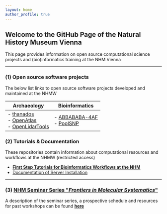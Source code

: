 ```yaml
---
layout: home
author_profile: true
---
```


## Welcome to the GitHub Page of the Natural History Museum Vienna

This page provides information on open source computational science projects and (bio)informatics training at the NHM Vienna

* * *

### (1) Open source software projects

The below list links to open source software projects developed and maintained at the NHMW

| Archaeology                                                                                                                                                                           | Bioinformatics                                                                                                            |
| ------------------------------------------------------------------------------------------------------------------------------------------------------------------------------------- | ------------------------------------------------------------------------------------------------------------------------- |
| -   [thanados](https://github.com/nhmvienna/thanados)<br>-   [OpenAtlas](https://github.com/nhmvienna/OpenAtlas)<br>-   [OpenLidarTools](https://github.com/nhmvienna/OpenLidarTools) | -   [ABBABABA-4AF](https://github.com/nhmvienna/ABBABABA-4AF)<br>     -   [PoolSNP](https://github.com/nhmvienna/PoolSNP) |

### (2) Tutorials & Documentation

These repositories contain information about computational resources and workflows at the NHMW (restricted access)

-   **[First Step Tutorials for Bioinformatics Workflows at the NHM](https://github.com/nhmvienna/FirstSteps)**
-   [Documentation of Server Installation](https://github.com/nhmvienna/PhyloserverInstallationDocs)

* * *

### (3) [NHM Seminar Series "_Frontiers in Molecular Systematics_"](SeminarSeries.md)

 A description of the seminar series, a prospective schedule and resources for past workshops can be found **[here](SeminarSeries.md)**
